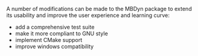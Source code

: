 A number of modifications can be made to the MBDyn package to extend its usability and improve the user experience and learning curve:

- add a comprehensive test suite
- make it more compliant to GNU style
- implement CMake support
- improve windows compatibility

